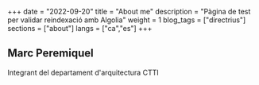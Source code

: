 +++
date        = "2022-09-20"
title       = "About me"
description = "Pàgina de test per validar reindexació amb Algolia"
weight      = 1
blog_tags	= ["directrius"]
sections    = ["about"]
langs       = ["ca","es"]
+++

## Marc Peremiquel

Integrant del departament d'arquitectura CTTI
